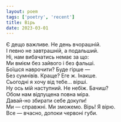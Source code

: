 ```yaml
---
layout: poem
tags: ['poetry', 'recent']
title: Вірь
date: 2023-03-01
---
```


Є дещо важливе. Не день вчорашній.<br>
І певно не завтрашній, а подальший.<br>
Ні, нам вибачатись немає за що:<br>
Ми вмієм без зайвого і без фальші.<br>
Боїшся наврочити? Буде гірше —<br>
Без сумнівів. Краще? Еге ж. Інакше.<br>
Сьогодні я хочу від тебе... вірші.<br>
Ну ось мій наступний. Не небіж. Бачиш?<br>
Обом нам відпущена повна міра.<br>
Давай-но збирати себе докупи!<br>
Ми — справжні. Ми зможемо. Вірь! Я вірю.<br>
Все — вчасно, допоки червоні губи.
